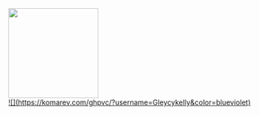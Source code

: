 
<div>
  <a href="https://github.com/Gleycykelly">
  <img height="180em" src="https://github-readme-stats.vercel.app/api/top-langs/?username=Gleycykelly&layout=compact&langs_count=7&theme=dracula"/>
</div>
  ![](https://komarev.com/ghpvc/?username=Gleycykelly&color=blueviolet)

          
          
